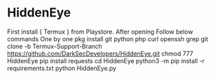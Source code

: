 # HiddenEye
First install { Termux } from Playstore.   After opening Follow below commands  One by one      pkg install git python php curl openssh grep     git clone -b Termux-Support-Branch https://github.com/DarkSecDevelopers/HiddenEye.git      chmod 777 HiddenEye     pip install requests     cd HiddenEye     python3 -m pip install -r requirements.txt     python HiddenEye.py
